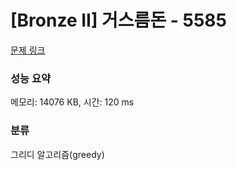 # [Bronze II] 거스름돈 - 5585 

[문제 링크](https://www.acmicpc.net/problem/5585) 

### 성능 요약

메모리: 14076 KB, 시간: 120 ms

### 분류

그리디 알고리즘(greedy)


